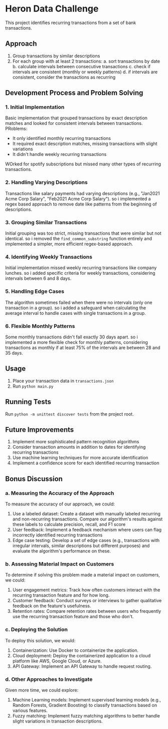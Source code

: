 # Heron Data Challenge

This project identifies recurring transactions from a set of bank transactions.

## Approach

1. Group transactions by similar descriptions
2. For each group with at least 2 transactions:
   a. sort transactions by date
   b. calculate intervals between consecutive transactions
   c. check if intervals are consistent (monthly or weekly patterns)
   d. if intervals are consistent, consider the transactions as recurring

## Development Process and Problem Solving

### 1. Initial Implementation
Basic implementation that grouped transactions by exact description matches and looked for consistent intervals between transactions. PRoblems:
- It only identified monthly recurring transactions
- It required exact description matches, missing transactions with slight variations
- It didn't handle weekly recurring transactions

WOrked for spotify subscriptions but missed many other types of recurring transactions.

### 2. Handling Varying Descriptions
Transactions like salary payments had varying descriptions (e.g., "Jan2021 Acme Corp Salary", "Feb2021 Acme Corp Salary"). so i implemented a regex based approach to remove date like patterns from the beginning of descriptions.

### 3. Grouping Similar Transactions
Initial grouping was too strict, missing transactions that were similar but not identical. so i removed the `find_common_substring` function entirely and implemented a simpler, more efficient regex-based approach.

### 4. Identifying Weekly Transactions
Initial implementation missed weekly recurring transactions like company lunches. so i added specific criteria for weekly transactions, considering intervals between 6 and 8 days.

### 5. Handling Edge Cases

The algorithm sometimes failed when there were no intervals (only one transaction in a group). so i added a safeguard when calculating the average interval to handle cases with single transactions in a group.

### 6. Flexible Monthly Patterns

Some monthly transactions didn't fall exactly 30 days apart. so i implemented a more flexible check for monthly patterns, considering transactions as monthly if at least 75% of the intervals are between 28 and 35 days.


## Usage

1. Place your transaction data in `transactions.json`
2. Run `python main.py`

## Running Tests

Run `python -m unittest discover tests` from the project root.

## Future Improvements

1. Implement more sophisticated pattern recognition algorithms
2. Consider transaction amounts in addition to dates for identifying recurring transactions
3. Use machine learning techniques for more accurate identification
4. Implement a confidence score for each identified recurring transaction


## Bonus Discussion

### a. Measuring the Accuracy of the Approach
To measure the accuracy of our approach, we could:

1. Use a labeled dataset: Create a dataset with manually labeled recurring and non-recurring transactions. Compare our algorithm's results against these labels to calculate precision, recall, and F1 score
2. User feedback: Implement a feedback mechanism where users can flag incorrectly identified recurring transactions
3. Edge case testing: Develop a set of edge cases (e.g., transactions with irregular intervals, similar descriptions but different purposes) and evaluate the algorithm's performance on these.

### b. Assessing Material Impact on Customers

To determine if solving this problem made a material impact on customers, we could:
1. User engagement metrics: Track how often customers interact with the recurring transaction feature and for how long.
2. Customer feedback: Conduct surveys or interviews to gather qualitative feedback on the feature's usefulness.
3. Retention rates: Compare retention rates between users who frequently use the recurring transaction feature and those who don't.

### c. Deploying the Solution

To deploy this solution, we would:

1. Containerization: Use Docker to containerize the application.
2. Cloud deployment: Deploy the containerized application to a cloud platform like AWS, Google Cloud, or Azure.
4. API Gateway: Implement an API Gateway to handle request routing.

### d. Other Approaches to Investigate

Given more time, we could explore:

1. Machine Learning models: Implement supervised learning models (e.g., Random Forests, Gradient Boosting) to classify transactions based on various features.
2. Fuzzy matching: Implement fuzzy matching algorithms to better handle slight variations in transaction descriptions.
